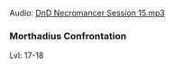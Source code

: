 Audio: [DnD Necromancer Session 15.mp3](https://drive.google.com/file/d/1E-2GY_7QxmMvimjXBt_dJZfl-DbMIiVK/view?usp=sharing)

### Morthadius Confrontation

Lvl: 17-18

